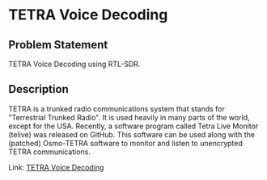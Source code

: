 # TETRA Voice Decoding
## Problem Statement
TETRA Voice Decoding using RTL-SDR.
## Description
TETRA is a trunked radio communications system that stands for "Terrestrial Trunked Radio". It is used heavily in many parts of the world, except for the USA. Recently, a software program called Tetra Live Monitor (telive) was released on GitHub. This software can be used along with the (patched) Osmo-TETRA software to monitor and listen to unencrypted TETRA communications.

Link: [TETRA Voice Decoding](https://www.rtl-sdr.com/rtl-sdr-tutorial-listening-tetra-radio-channels/)
